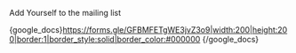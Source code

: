 <p>Add Yourself to the mailing list <br> </p>

{google_docs}https://forms.gle/GFBMFETgWE3jvZ3o9|width:200|height:200|border:1|border_style:solid|border_color:#000000 {/google_docs}
